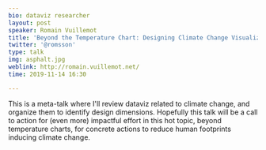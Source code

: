 ```yaml
---
bio: dataviz researcher
layout: post
speaker: Romain Vuillemot
title: 'Beyond the Temperature Chart: Designing Climate Change Visualizations for Impact'
twitter: '@romsson'
type: talk
img: asphalt.jpg
weblink: http://romain.vuillemot.net/
time: 2019-11-14 16:30

---
```

 This is a meta-talk where I'll review dataviz related to climate change, and organize them to identify design dimensions. Hopefully this talk will be a call to action for (even more) impactful effort in this hot topic, beyond temperature charts, for concrete actions to reduce human footprints inducing climate change.
